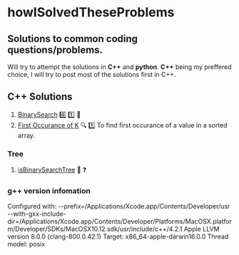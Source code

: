 # howISolvedTheseProblems
## Solutions to common coding questions/problems.
Will try to attempt the solutions in **C++** and **python**.
**C++** being my preffered choice, I will try to post most of the solutions first in C++.
## C++ Solutions
1. [BinarySearch](./binarySearch.cpp) :zero: :one: :mag_right:
2. [First Occurance of K](./firstOccuranceOfK.cpp) :mag: :one: To find first occurance of a value in a sorted array.

### Tree
1. [isBinarySearchTree](./isBinaryTreeABST.cpp) :evergreen_tree: :question:



### g++ version infomation
Configured with: --prefix=/Applications/Xcode.app/Contents/Developer/usr --with-gxx-include-dir=/Applications/Xcode.app/Contents/Developer/Platforms/MacOSX.platform/Developer/SDKs/MacOSX10.12.sdk/usr/include/c++/4.2.1
Apple LLVM version 8.0.0 (clang-800.0.42.1)
Target: x86_64-apple-darwin16.0.0
Thread model: posix
